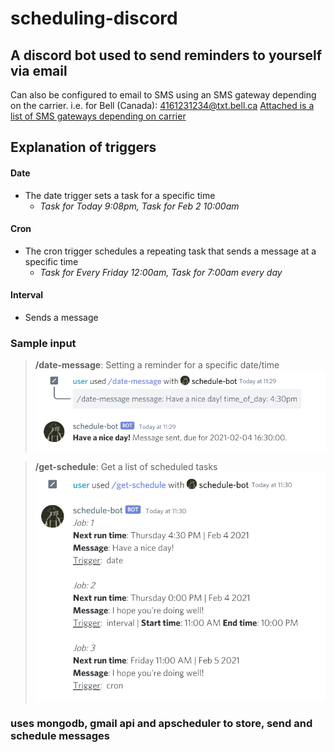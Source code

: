 # scheduling-discord

## A discord bot used to send reminders to yourself via  email
Can also be configured to email to SMS using an SMS gateway depending on the carrier. i.e. for Bell (Canada): 4161231234@txt.bell.ca 
[Attached is a list of SMS gateways depending on carrier](https://smsemailgateway.com/)

## Explanation of triggers
#### Date
- The date trigger sets a task for a specific time
    - *Task for Today 9:08pm, Task for Feb 2 10:00am*
    
#### Cron
- The cron trigger schedules a repeating task that sends a message at a specific time
    - *Task for Every Friday 12:00am, Task for 7:00am every day*
    

#### Interval
- Sends a message 

### Sample input

> **/date-message**: Setting a reminder for a specific date/time
![img_1.png](img_1.png)
  
> **/get-schedule**: Get a list of scheduled tasks
![img.png](img.png)
### uses mongodb, gmail api and apscheduler to store, send and schedule messages
